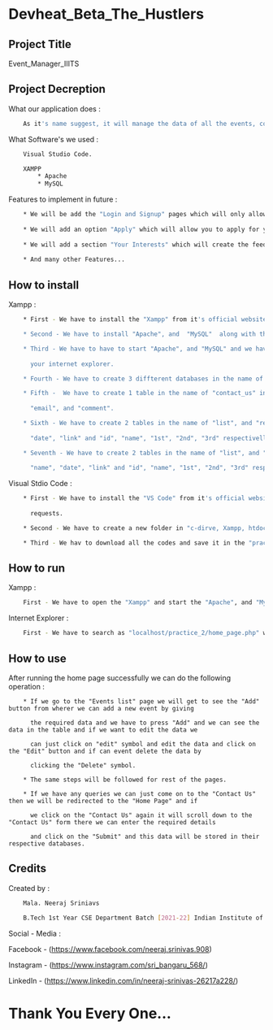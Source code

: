 # Devheat_Beta_The_Hustlers


## Project Title

Event_Manager_IIITS


## Project Decreption

What our application does :

``` bash
    As it's name suggest, it will manage the data of all the events, contests and their previous winner records.
```

What Software's we used  :

```bash
    Visual Studio Code.
```

```bash
    XAMPP
        * Apache
        * MySQL
```

Features to implement in future  :

```bash
    * We will be add the "Login and Signup" pages which will only allow the particular people to edit the content.
    
    * We will add an option "Apply" which will allow you to apply for your selected one after login to the site.
    
    * We will add a section "Your Interests" which will create the feed of which field you are interested in.
    
    * And many other Features...
```

## How to install

Xampp  :

```bash
    * First - We have to install the "Xampp" from it's official website.

    * Second - We have to install "Apache", and  "MySQL"  along with the "Xampp".

    * Third - We have to have to start "Apache", and "MySQL" and we have to click on the "Admin" of "MySQL" it will open a page on 
    
      your internet explorer.

    * Fourth - We have to create 3 diffterent databases in the name of "contact_us", "event", and "contests".

    * Fifth -  We have to create 1 table in the name of "contact_us" in the "contact_us" databases with 4 columns "id", "name", 
    
      "email", and "comment".

    * Sixth - We have to create 2 tables in the name of "list", and "record" in the "event" databases with 4 columns "id", "name", 
    
      "date", "link" and "id", "name", "1st", "2nd", "3rd" respectivelly.

    * Seventh - We have to create 2 tables in the name of "list", and "record" in the "contests" databases with 4 columns "id", 
    
      "name", "date", "link" and "id", "name", "1st", "2nd", "3rd" respectivelly.
```

Visual Stdio Code  :

```bash
    * First - We have to install the "VS Code" from it's official website and we'll install few extensions upon our personal 
    
      requests.

    * Second - We have to create a new folder in "c-dirve, Xampp, htdocs" and name it "practice_2" and open it with "VS Code".

    * Third - We hav to download all the codes and save it in the "practice_2" folder and make sure of the errors.
```
## How to run

Xampp  :

```bash
    First - We have to open the "Xampp" and start the "Apache", and "MySQL" and click on the "Admin" on "MySQL". 
```

Internet Explorer  :

```bash
    First - We have to search as "localhost/practice_2/home_page.php" which will take us to the home screen of the website.
```
## How to use

After running the home page successfully we can do the following operation  :

```bach
    * If we go to the "Events list" page we will get to see the "Add" button from wherer we can add a new event by giving 
    
      the required data and we have to press "Add" and we can see the data in the table and if we want to edit the data we 
      
      can just click on "edit" symbol and edit the data and click on the "Edit" button and if can event delete the data by 
      
      clicking the "Delete" symbol.

    * The same steps will be followed for rest of the pages.

    * If we have any queries we can just come on to the "Contact Us" then we will be redirected to the "Home Page" and if 
    
      we click on the "Contact Us" again it will scroll down to the "Contact Us" form there we can enter the required details 
    
      and click on the "Submit" and this data will be stored in their respective databases.
```
## Credits

Created by  :

```bash
    Mala. Neeraj Sriniavs 

    B.Tech 1st Year CSE Department Batch [2021-22] Indian Institute of Information Technology, Surat.
```

Social - Media  :


Facebook -  (https://www.facebook.com/neeraj.srinivas.908)

Instagram - (https://www.instagram.com/sri_bangaru_568/)

LinkedIn - (https://www.linkedin.com/in/neeraj-srinivas-26217a228/)

# Thank You Every One...
